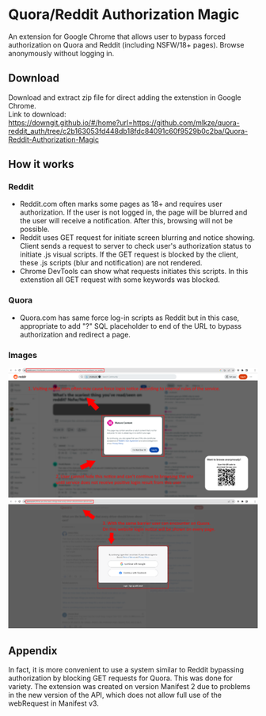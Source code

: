 # Quora/Reddit Authorization Magic

An extension for Google Chrome that allows user to bypass forced authorization on Quora and Reddit (including NSFW/18+ pages). Browse anonymously without logging in.

## Download
Download and extract zip file for direct adding the extenstion in Google Chrome. <br />
Link to download: <br />
https://downgit.github.io/#/home?url=https://github.com/mlkze/quora-reddit_auth/tree/c2b163053fd448db18fdc84091c60f9529b0c2ba/Quora-Reddit-Authorization-Magic <br />

## How it works

### Reddit
 - Reddit.com often marks some pages as 18+ and requires user authorization. If the user is not logged in, the page will be blurred and the user will receive a notification. After this, browsing will not be possible.
 - Reddit uses GET request for initiate screen blurring and notice showing. Client sends a request to server to check user's authorization status to initiate .js visual scripts. If the GET request is blocked by the client, these .js scripts (blur and notification) are not rendered.
 - Chrome DevTools can show what requests initiates this scripts. In this extenstion all GET request with some keywords was blocked.

### Quora
- Quora.com has same force log-in scripts as Reddit but in this case, appropriate to add "?" SQL placeholder to end of the URL to bypass authorization and redirect a page.

### Images
![Alt Image 1](https://github.com/mlkze/quora-reddit_auth/blob/81cd159399e516c4ae7667bf73e90b26c0f79204/readme_images/explanation1.png)
![Alt Image 2](https://github.com/mlkze/quora-reddit_auth/blob/365f427f830f4e8c1eec6d109ff0221e1cbe06de/readme_images/explanation2.png)

## Appendix
In fact, it is more convenient to use a system similar to Reddit bypassing authorization by blocking GET requests for Quora. This was done for variety.
The extension was created on version Manifest 2 due to problems in the new version of the API, which does not allow full use of the webRequest in Manifest v3.
